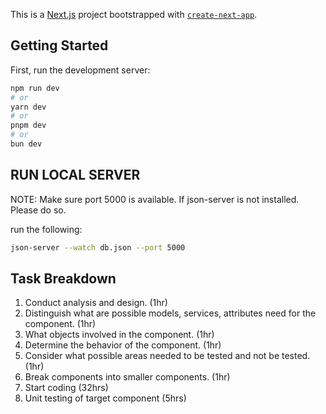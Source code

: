 This is a [Next.js](https://nextjs.org) project bootstrapped with [`create-next-app`](https://nextjs.org/docs/app/api-reference/cli/create-next-app).

## Getting Started

First, run the development server:

```bash
npm run dev
# or
yarn dev
# or
pnpm dev
# or
bun dev
```

## RUN LOCAL SERVER
NOTE: Make sure port 5000 is available. If json-server is not installed. Please do so.

run the following:
```bash
json-server --watch db.json --port 5000
```
## Task Breakdown
1. Conduct analysis and design. (1hr)
2. Distinguish what are possible models, services, attributes need for the component. (1hr)
3. What objects involved in the component. (1hr)
4. Determine the behavior of the component. (1hr)
5. Consider what possible areas needed to be tested and not be tested. (1hr)
6. Break components into smaller components. (1hr)
7. Start coding (32hrs)
8. Unit testing of target component (5hrs)
